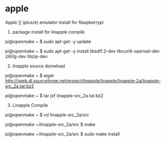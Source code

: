 apple
=====

Apple ][ (plus/e) emulator install for Raspberrypi


1. package install for linapple compile

pi@openmake ~ $ sudo apt-get -y update

pi@openmake ~ $ sudo apt-get -y install libsdl1.2-dev libcurl4-openssl-dev zlib1g-dev libzip-dev


2. linapple source donwload

pi@openmake ~ $ wget http://iweb.dl.sourceforge.net/project/linapple/linapple/linapple-2a/linapple-src_2a.tar.bz2

pi@openmake ~ $ tar jxf linapple-src_2a.tar.bz2


3. Linapple Compile 

pi@openmake ~ $ cd linapple-src_2a/src

pi@openmake ~/linapple-src_2a/src $ make

pi@openmake ~/linapple-src_2a/src $ sudo make install

